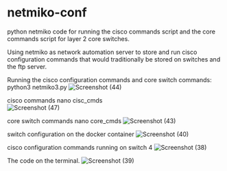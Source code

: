 # netmiko-conf
python netmiko code for running the cisco commands script and the core commands script for layer 2 core switches.

Using netmiko as network automation server to store and run cisco configuration commands that would traditionally be stored on switches and the ftp server.


Running the cisco configuration commands and core switch commands: python3 netmiko3.py
![Screenshot (44)](https://user-images.githubusercontent.com/61822296/151784818-b23b6224-2411-4889-b55b-84130c47e91b.png)


cisco  commands nano cisc_cmds  
![Screenshot (47)](https://user-images.githubusercontent.com/61822296/151813793-4971907a-669e-4837-ba72-64cb936bd56f.png)

core switch commands nano core_cmds
![Screenshot (43)](https://user-images.githubusercontent.com/61822296/151784829-e58f7b8f-0796-484e-b7ed-1532186c6b55.png)

switch configuration on the docker container
![Screenshot (40)](https://user-images.githubusercontent.com/61822296/151784835-4f64abd3-5717-4262-b0f7-5572450240ce.png)


cisco configuration commands running on switch 4
![Screenshot (38)](https://user-images.githubusercontent.com/61822296/151784862-d84e84c8-109f-4cea-bc34-7548a7d016e9.png)

The code on the terminal.
![Screenshot (39)](https://user-images.githubusercontent.com/61822296/151784846-6fb9bbd4-3c48-41d6-84a2-ef3e3f17ed66.png)
